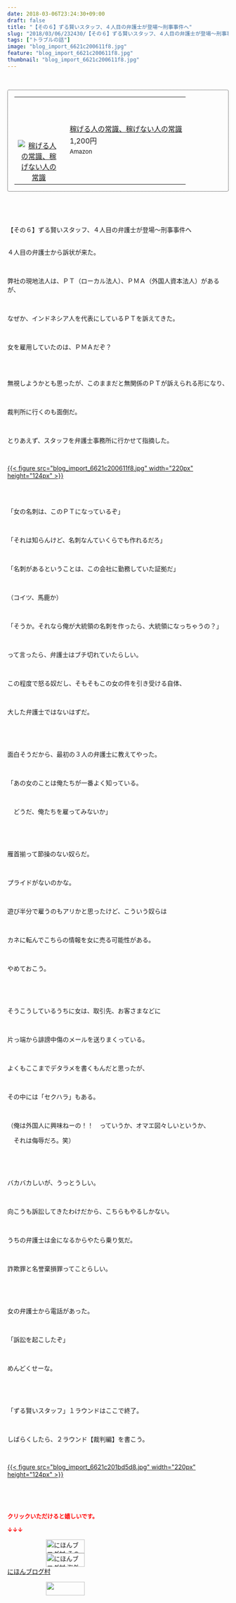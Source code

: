 ```yaml
---
date: 2018-03-06T23:24:30+09:00
draft: false
title: "【その６】ずる賢いスタッフ、４人目の弁護士が登場～刑事事件へ"
slug: "2018/03/06/232430/【その６】ずる賢いスタッフ、４人目の弁護士が登場～刑事事件へ"
tags: ["トラブルの話"]
image: "blog_import_6621c200611f8.jpg"
feature: "blog_import_6621c200611f8.jpg"
thumbnail: "blog_import_6621c200611f8.jpg"
---
```

<p> </p><div contenteditable="false" style="padding: 15px; border-radius: 4px; border: 1px dotted currentColor; border-image: none;"><table border="0" cellpadding="0" cellspacing="0" style="margin: 0px; table-layout: fixed;" width="100%">	<tbody width="100%">		<tr>			<td aligin="center" style="vertical-align: middle;" width="95"><span style="text-align: center; display: block;"><a href="affiliate.do?affiliateId=37079773" alt0="BlogAffiliate" target="_blank" rel="nofollow"><img alt="稼げる人の常識、稼げない人の常識" border="0" data-img="affiliate" src="data:image/svg+xml;charset=utf-8,%3Csvg%20xmlns%3D%22http%3A%2F%2Fwww.w3.org%2F2000%2Fsvg%22%20title%3D%22Placeholder%20for%20Images%22%20role%3D%22presentation%22%20viewBox%3D%220%200%201%201%22%20%2F%3E" style="margin: 0px; vertical-align: middle; max-width: 95px;" data-src="https://images-fe.ssl-images-amazon.com/images/I/51Ft8zEBpkL._SL160_.jpg"/><noscript><img alt="稼げる人の常識、稼げない人の常識" border="0" data-img="affiliate" src="https://images-fe.ssl-images-amazon.com/images/I/51Ft8zEBpkL._SL160_.jpg" style="margin: 0px; vertical-align: middle; max-width: 95px;"></noscript></a></span></td>			<td style="line-height: 1.5; padding-left: 15px; vertical-align: middle;"><a href="affiliate.do?affiliateId=37079773" alt0="BlogAffiliate" target="_blank" rel="nofollow">稼げる人の常識、稼げない人の常識</a>			<div style="padding: 3px 0px;">1,200円</div>			<div style="font-size: 0.83em;">Amazon</div></td>		</tr>	</tbody></table></div><p> </p><p> </p><p>【その６】ずる賢いスタッフ、４人目の弁護士が登場～刑事事件へ</p><p><br/>４人目の弁護士から訴状が来た。</p><p> </p><p>弊社の現地法人は、ＰＴ（ローカル法人）、ＰＭＡ（外国人資本法人）があるが、</p><p> </p><p>なぜか、インドネシア人を代表にしているＰＴを訴えてきた。</p><p> </p><p>女を雇用していたのは、ＰＭＡだぞ？</p><p> </p><p><br/>無視しようかとも思ったが、このままだと無関係のＰＴが訴えられる形になり、</p><p> </p><p>裁判所に行くのも面倒だ。</p><p> </p><p>とりあえず、スタッフを弁護士事務所に行かせて指摘した。</p><p> </p><p><a href="blog_import_6621c200611f8.jpg">{{< figure src="blog_import_6621c200611f8.jpg" width="220px" height="124px" >}}</a></p><p> </p><p><br/>「女の名刺は、このＰＴになっているぞ」</p><p> </p><p>「それは知らんけど、名刺なんていくらでも作れるだろ」</p><p> </p><p>「名刺があるということは、この会社に勤務していた証拠だ」</p><p> </p><p>（コイツ、馬鹿か）</p><p> </p><p>「そうか。それなら俺が大統領の名刺を作ったら、大統領になっちゃうの？」</p><p> </p><p>って言ったら、弁護士はブチ切れていたらしい。</p><p> </p><p>この程度で怒る奴だし、そもそもこの女の件を引き受ける自体、</p><p> </p><p>大した弁護士ではないはずだ。</p><p> </p><p> </p><p>面白そうだから、最初の３人の弁護士に教えてやった。</p><p> </p><p>「あの女のことは俺たちが一番よく知っている。</p><p> </p><p>　どうだ、俺たちを雇ってみないか」</p><p> </p><p> </p><p>雁首揃って節操のない奴らだ。</p><p> </p><p>プライドがないのかな。</p><p> </p><p>遊び半分で雇うのもアリかと思ったけど、こういう奴らは</p><p> </p><p>カネに転んでこちらの情報を女に売る可能性がある。</p><p> </p><p>やめておこう。</p><p> </p><p> </p><p>そうこうしているうちに女は、取引先、お客さまなどに</p><p> </p><p>片っ端から誹謗中傷のメールを送りまくっている。</p><p> </p><p>よくもここまでデタラメを書くもんだと思ったが、</p><p> </p><p>その中には「セクハラ」もある。</p><p> </p><p>（俺は外国人に興味ねーの！！　っていうか、オマエ図々しいというか、</p><p>　それは侮辱だろ。笑）</p><p> </p><p> </p><p>バカバカしいが、うっとうしい。</p><p> </p><p>向こうも訴訟してきたわけだから、こちらもやるしかない。</p><p> </p><p>うちの弁護士は金になるからやたら乗り気だ。</p><p> </p><p>詐欺罪と名誉棄損罪ってことらしい。</p><p> </p><p> </p><p>女の弁護士から電話があった。</p><p> </p><p>「訴訟を起こしたぞ」</p><p> </p><p>めんどくせーな。</p><p> </p><p> </p><p>「ずる賢いスタッフ」１ラウンドはここで終了。</p><p> </p><p>しばらくしたら、２ラウンド【裁判編】を書こう。</p><p> </p><p><a href="blog_import_6621c201bd5d8.jpg">{{< figure src="blog_import_6621c201bd5d8.jpg" width="220px" height="124px" >}}</a></p><p> </p><p> </p><p><font color="#ff0000" size="2"><strong>クリックいただけると嬉しいです。</strong></font></p><p><font color="#ff0000" size="2"><strong>↓↓↓</strong></font></p><p><a href="ranking.html?p_cid=01260127" id="&amp;blogmura_banner" target="_blank"><img alt="にほんブログ村 その他生活ブログ 不動産投資へ" border="0" height="31" src="data:image/svg+xml;charset=utf-8,%3Csvg%20xmlns%3D%22http%3A%2F%2Fwww.w3.org%2F2000%2Fsvg%22%20title%3D%22Placeholder%20for%20Images%22%20role%3D%22presentation%22%20viewBox%3D%220%200%2088%2031%22%20%2F%3E" width="88" data-src="https://img-proxy.blog-video.jp/images?url=http%3A%2F%2Flife.blogmura.com%2Fhudousantoushi%2Fimg%2Fhudousantoushi88_31.gif" style="aspect-ratio: auto 88 / 31;"/><noscript><img alt="にほんブログ村 その他生活ブログ 不動産投資へ" border="0" height="31" src="https://img-proxy.blog-video.jp/images?url=http%3A%2F%2Flife.blogmura.com%2Fhudousantoushi%2Fimg%2Fhudousantoushi88_31.gif" width="88"></noscript></a><br/><a href="ranking.html?p_cid=01260127" target="_blank"><img alt="にほんブログ村 海外生活ブログ バリ島情報へ" border="0" height="31" src="data:image/svg+xml;charset=utf-8,%3Csvg%20xmlns%3D%22http%3A%2F%2Fwww.w3.org%2F2000%2Fsvg%22%20title%3D%22Placeholder%20for%20Images%22%20role%3D%22presentation%22%20viewBox%3D%220%200%2088%2031%22%20%2F%3E" width="88" data-src="https://img-proxy.blog-video.jp/images?url=http%3A%2F%2Foverseas.blogmura.com%2Fbali%2Fimg%2Fbali88_31.gif" style="aspect-ratio: auto 88 / 31;"/><noscript><img alt="にほんブログ村 海外生活ブログ バリ島情報へ" border="0" height="31" src="https://img-proxy.blog-video.jp/images?url=http%3A%2F%2Foverseas.blogmura.com%2Fbali%2Fimg%2Fbali88_31.gif" width="88"></noscript></a><br/><a href="ranking.html?p_cid=01260127" target="_blank">にほんブログ村</a></p><p><a href="link.php?1804582" title="人気ブログランキングへ"><img border="0" height="31" src="data:image/svg+xml;charset=utf-8,%3Csvg%20xmlns%3D%22http%3A%2F%2Fwww.w3.org%2F2000%2Fsvg%22%20title%3D%22Placeholder%20for%20Images%22%20role%3D%22presentation%22%20viewBox%3D%220%200%2088%2031%22%20%2F%3E" width="88" data-src="https://blog.with2.net/img/banner/banner_22.gif" style="aspect-ratio: auto 88 / 31;"/><noscript><img border="0" height="31" src="https://blog.with2.net/img/banner/banner_22.gif" width="88"></noscript></a></p><p> </p>

